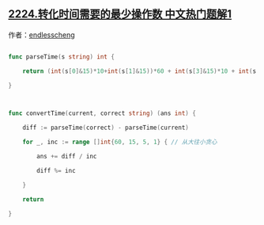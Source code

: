 ## [2224.转化时间需要的最少操作数 中文热门题解1](https://leetcode.cn/problems/minimum-number-of-operations-to-convert-time/solutions/100000/by-endlesscheng-kt0y)

作者：[endlesscheng](https://leetcode.cn/u/endlesscheng)
```go
func parseTime(s string) int {
	return (int(s[0]&15)*10+int(s[1]&15))*60 + int(s[3]&15)*10 + int(s[4]&15)
}

func convertTime(current, correct string) (ans int) {
	diff := parseTime(correct) - parseTime(current)
	for _, inc := range []int{60, 15, 5, 1} { // 从大往小贪心
		ans += diff / inc
		diff %= inc
	}
	return
}
```